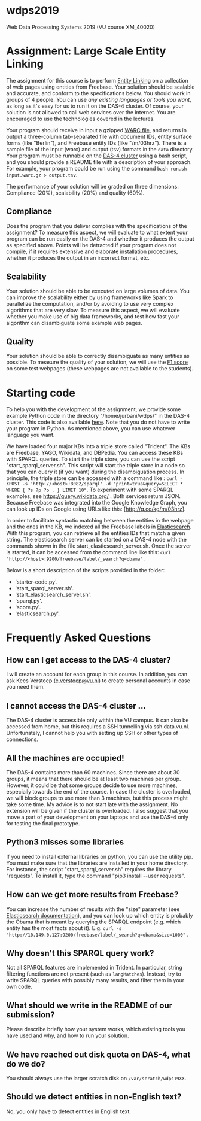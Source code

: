 # wdps2019

Web Data Processing Systems 2019 (VU course XM_40020)

# Assignment: Large Scale Entity Linking

The assignment for this course is to perform [Entity
Linking](https://en.wikipedia.org/wiki/Entity_linking) on a collection of web
pages using entities from Freebase. Your solution should be scalable and
accurate, and conform to the specifications below. You should work in groups of
4 people. You can use *any existing languages or tools you want*, as long as
it's easy for us to run it on the DAS-4 cluster. Of course, your solution is
not allowed to call web services over the internet. You are encouraged to use
the technologies covered in the lectures.

Your program should receive in input a gzipped [WARC
file](https://en.wikipedia.org/wiki/Web_ARChive), and returns in output a
three-column tab-separated file with document IDs, entity surface forms (like
"Berlin"), and Freebase entity IDs (like "/m/03hrz"). There is a sample file of
the input (warc) and output (tsv) formats in the `data` directory. Your
program must be runnable on the [DAS-4 cluster](https://www.cs.vu.nl/das4/)
using a bash script, and you should provide a README file with a description of
your approach. For example, your program could be run using the command `bash
run.sh input.warc.gz > output.tsv`.

The performance of your solution will be graded on three dimensions:
Compliance (20%), scalability (20%) and quality (60%).

## Compliance

Does the program that you deliver complies with the specifications of the
assignment? To measure this aspect, we will evaluate to what extent your
program can be run easily on the DAS-4 and whether it produces the output as
specified above. Points will be detracted if your program does not compile, if
it requires extensive and elaborate installation procedures, whether it
produces the output in an incorrect format, etc.

## Scalability

Your solution should be able to be executed on large volumes of data. You can
improve the scalability either by using frameworks like Spark to parallelize
the computation, and/or by avoiding to use very complex algorithms that are
very slow. To measure this aspect, we will evaluate whether you make use of big
data frameworks, and test how fast your algorithm can disambiguate some example
web pages.

## Quality

Your solution should be able to correctly disambiguate as many entities as
possible. To measure the quality of your solution, we will use the [F1
score](https://en.wikipedia.org/wiki/F1_score) on some test webpages (these
webpages are not available to the students).

# Starting code

To help you with the development of the assignment, we provide some example
Python code in the directory "/home/jurbani/wdps/" in the DAS-4 cluster. This
code is also available [here](https://github.com/karmaresearch/wdps). Note that
you do not have to write your program in Python. As mentioned above, you can
use whatever language you want.

We have loaded four major KBs into a triple store called "Trident". The KBs are
Freebase, YAGO, Wikidata, and DBPedia. You can access these KBs with SPARQL
queries.  To start the triple store, you can use the script
"start_sparql_server.sh".  This script will start the triple store in a node so
that you can query it (if you want) during the disambiguation process. In
principle, the triple store can be accessed with a command like : `curl -XPOST
-s 'http://<host>:8082/sparql' -d "print=true&query=SELECT * WHERE { ?s ?p ?o .
} LIMIT 10"`. To experiment with some SPARQL examples, see
https://query.wikidata.org/ . Both services return JSON. Because Freebase was
integrated into the Google Knowledge Graph, you can look up IDs on Google using
URLs like this: [http://g.co/kg/m/03hrz].

In order to facilitate syntactic matching between the entities in the webpage
and the ones in the KB, we indexed all the Freebase labels in
[Elasticsearch](https://www.elastic.co/guide/en/elasticsearch/reference/2.4/index.html).
With this program, you can retrieve all the entities IDs that match a given
string. The elasticsearch server can be started on a DAS-4 node with the
commands shown in the file start_elasticsearch_server.sh. Once the server is
started, it can be accessed from the command line like this: `curl
"http://<host>:9200/freebase/label/_search?q=obama"` . 

Below is a short description of the scripts provided in the folder:

* 'starter-code.py'. 
* 'start_sparql_server.sh'. 
* 'start_elasticsearch_server.sh'. 
* 'sparql.py'. 
* 'score.py'. 
* 'elasticsearch.py'. 

# Frequently Asked Questions

## How can I get access to the DAS-4 cluster?

I will create an account for each group in this course. In addition, you can
ask Kees Verstoep (c.verstoep@vu.nl) to create personal accounts in case you
need them.

## I cannot access the DAS-4 cluster ...

The DAS-4 cluster is accessible only within the VU campus. It can also be
accessed from home, but this requires a SSH tunnelling via ssh.data.vu.nl.
Unfortunately, I cannot help you with setting up SSH or other types of
connections.

## All the machines are occupied!

The DAS-4 contains more than 60 machines. Since there are about 30 groups, it
means that there should be at least two machines per group. However, it could
be that some groups decide to use more machines, especially towards the end of
the course. In case the cluster is overloaded, we will block groups to use more
than 3 machines, but this process might take some time. My advice is to not
start late with the assignment. No extension will be given if the cluster is
overloaded. I also suggest that you move a part of your development on your
laptops and use the DAS-4 only for testing the final prototype.

## Python3 misses some libraries

If you need to install external libraries on python, you can use the utility
pip. You must make sure that the libraries are installed in your home
directory. For instance, the script "start_sparql_server.sh" requires the
library "requests". To install it, type the command "pip3 install --user
requests".

## How can we get more results from Freebase?

You can increase the number of results with the "size" parameter (see
[Elasticsearch
documentation](https://www.elastic.co/guide/en/elasticsearch/reference/2.4/index.html)),
and you can look up which entity is probably the Obama that is meant by
querying the SPARQL endpoint (e.g. which entity has the most facts about it).
E.g. `curl -s
"http://10.149.0.127:9200/freebase/label/_search?q=obama&size=1000"` .

## Why doesn't this SPARQL query work?

Not all SPARQL features are implemented in Trident. In particular, string
filtering functions are not present (such as `langMatches`). Instead, try to
write SPARQL queries with possibly many results, and filter them in your own
code.

## What should we write in the README of our submission?

Please describe briefly how your system works, which existing tools you have
used and why, and how to run your solution.

## We have reached out disk quota on DAS-4, what do we do?

You should always use the larger scratch disk on `/var/scratch/wdps19XX`.

## Should we detect entities in non-English text?

No, you only have to detect entities in English text.
